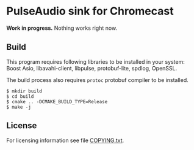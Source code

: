 PulseAudio sink for Chromecast
==============================

**Work in progress.** Nothing works right now.

Build
-----

This program requires following libraries to be installed in your
system: Boost Asio, libavahi-client, libpulse, protobuf-lite, spdlog,
OpenSSL.

The build process also requires `protoc` protobuf compiler to be installed.

    $ mkdir build
    $ cd build
    $ cmake .. -DCMAKE_BUILD_TYPE=Release
    $ make -j

License
-------

For licensing information see file [COPYING.txt](COPYING.txt).
